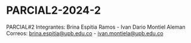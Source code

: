 # PARCIAL2-2024-2
PARCIAL#2
Integrantes: Brina Espitia Ramos - Ivan Dario Montiel Aleman
Correos: brina.espitia@upb.edu.co - ivan.montiela@upb.edu.co
